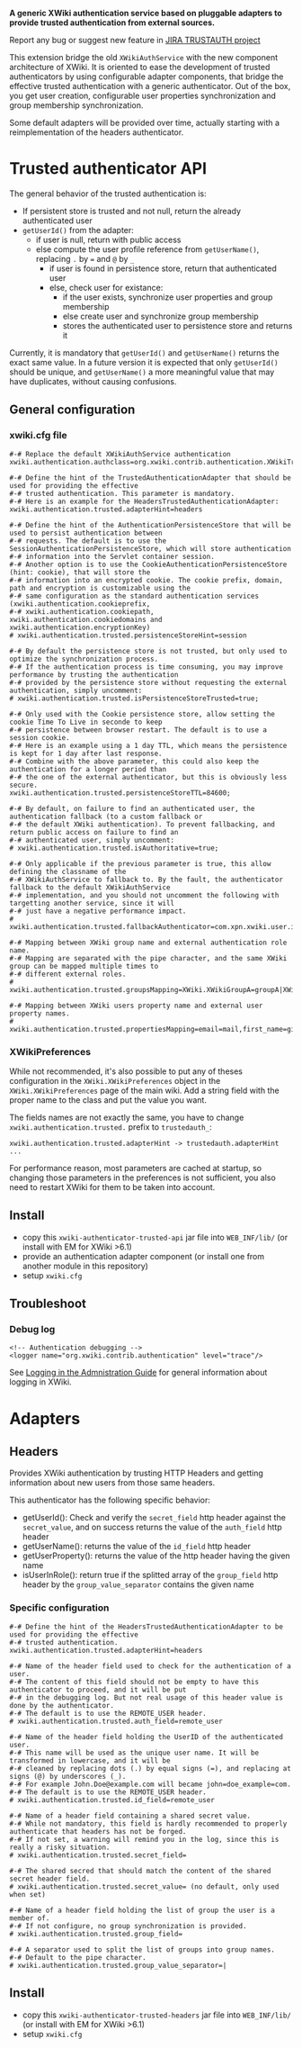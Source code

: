 **A generic XWiki authentication service based on pluggable adapters to provide trusted authentication from external
sources.**

Report any bug or suggest new feature in [JIRA TRUSTAUTH project](http://jira.xwiki.org/browse/TRUSTAUTH)

This extension bridge the old `XWikiAuthService` with the new component architecture of XWiki. It is oriented to 
ease the development of trusted authenticators by using configurable adapter components, that bridge the effective
trusted authentication with a generic authenticator. Out of the box, you get user creation, configurable user properties
synchronization and group membership synchronization.

Some default adapters will be provided over time, actually starting with a reimplementation of the headers
authenticator.

# Trusted authenticator API

The general behavior of the trusted authentication is:

  * If persistent store is trusted and not null, return the already authenticated user
  * `getUserId()` from the adapter:
    * if user is null, return with public access
    * else compute the user profile reference from `getUserName()`, replacing `.` by `=` and `@` by `_`
      * if user is found in persistence store, return that authenticated user
      * else, check user for existance:
        * if the user exists, synchronize user properties and group membership
        * else create user and synchronize group membership
        * stores the authenticated user to persistence store and returns it
           
Currently, it is mandatory that `getUserId()` and `getUserName()` returns the exact same value. In a
future version it is expected that only `getUserId()` should be unique, and `getUserName()` a more
meaningful value that may have duplicates, without causing confusions.

## General configuration

### xwiki.cfg file

    #-# Replace the default XWikiAuthService authentication
    xwiki.authentication.authclass=org.xwiki.contrib.authentication.XWikiTrustedAuthenticator

    #-# Define the hint of the TrustedAuthenticationAdapter that should be used for providing the effective
    #-# trusted authentication. This parameter is mandatory.
    #-# Here is an example for the HeadersTrustedAuthenticationAdapter:
    xwiki.authentication.trusted.adapterHint=headers
    
    #-# Define the hint of the AuthenticationPersistenceStore that will be used to persist authentication between
    #-# requests. The default is to use the SessionAuthenticationPersistenceStore, which will store authentication
    #-# information into the Servlet container session. 
    #-# Another option is to use the CookieAuthenticationPersistenceStore (hint: cookie), that will store the
    #-# information into an encrypted cookie. The cookie prefix, domain, path and encryption is customizable using the
    #-# same configuration as the standard authentication services (xwiki.authentication.cookieprefix, 
    #-# xwiki.authentication.cookiepath, xwiki.authentication.cookiedomains and xwiki.authentication.encryptionKey)
    # xwiki.authentication.trusted.persistenceStoreHint=session

    #-# By default the persistence store is not trusted, but only used to optimize the synchronization process.
    #-# If the authentication process is time consuming, you may improve performance by trusting the authentication
    #-# provided by the persistence store without requesting the external authentication, simply uncomment: 
    # xwiki.authentication.trusted.isPersistenceStoreTrusted=true;
   
    #-# Only used with the Cookie persistence store, allow setting the cookie Time To Live in seconde to keep 
    #-# persistence between browser restart. The default is to use a session cookie.
    #-# Here is an example using a 1 day TTL, which means the persistence is kept for 1 day after last response.
    #-# Combine with the above parameter, this could also keep the authentication for a longer period than
    #-# the one of the external authenticator, but this is obviously less secure.
    xwiki.authentication.trusted.persistenceStoreTTL=84600;
 
    #-# By default, on failure to find an authenticated user, the authentication fallback (to a custom fallback or
    #-# the default XWiki authentication). To prevent fallbacking, and return public access on failure to find an
    #-# authenticated user, simply uncomment:
    # xwiki.authentication.trusted.isAuthoritative=true;
 
    #-# Only applicable if the previous parameter is true, this allow defining the classname of the
    #-# XWikiAuthService to fallback to. By the fault, the authenticator fallback to the default XWikiAuthService
    #-# implementation, and you should not uncomment the following with targetting another service, since it will
    #-# just have a negative performance impact.
    # xwiki.authentication.trusted.fallbackAuthenticator=com.xpn.xwiki.user.impl.xwiki.XWikiAuthServiceImpl

    #-# Mapping between XWiki group name and external authentication role name.
    #-# Mapping are separated with the pipe character, and the same XWiki group can be mapped multiple times to
    #-# different external roles.
    # xwiki.authentication.trusted.groupsMapping=XWiki.XWikiGroupA=groupA|XWiki.XWikiGroupB=groupB|XWiki.XWikiGroupA=groupAbis
    
    #-# Mapping between XWiki users property name and external user property names.
    # xwiki.authentication.trusted.propertiesMapping=email=mail,first_name=givenname,last_name=sn
    

### XWikiPreferences

While not recommended, it's also possible to put any of theses configuration in the `XWiki.XWikiPreferences` object 
in the `XWiki.XWikiPreferences` page of the main wiki. Add a string field with the proper name to the class and put 
the value you want.

The fields names are not exactly the same, you have to change `xwiki.authentication.trusted.` prefix to `trustedauth_`:

    xwiki.authentication.trusted.adapterHint -> trustedauth.adapterHint
    ...

For performance reason, most parameters are cached at startup, so changing those parameters in the preferences is not
sufficient, you also need to restart XWiki for them to be taken into account.

## Install

* copy this `xwiki-authenticator-trusted-api` jar file into `WEB_INF/lib/` (or install with EM for XWiki >6.1) 
* provide an authentication adapter component (or install one from another module in this repository)
* setup `xwiki.cfg`

## Troubleshoot

### Debug log

    <!-- Authentication debugging -->
    <logger name="org.xwiki.contrib.authentication" level="trace"/>

See [Logging in the Admnistration Guide](http://platform.xwiki.org/xwiki/bin/view/AdminGuide/Logging) for general
information about logging in XWiki.

# Adapters

## Headers

Provides XWiki authentication by trusting HTTP Headers and getting information about new users from those same headers.

This authenticator has the following specific behavior:

 * getUserId(): Check and verify the `secret_field` http header against the `secret_value`, and on success returns the
   value of the `auth_field` http header
 * getUserName(): returns the value of the `id_field` http header
 * getUserProperty(): returns the value of the http header having the given name
 * isUserInRole(): return true if the splitted array of the `group_field` http header by the `group_value_separator`
   contains the given name

### Specific configuration

    #-# Define the hint of the HeadersTrustedAuthenticationAdapter to be used for providing the effective
    #-# trusted authentication.
    xwiki.authentication.trusted.adapterHint=headers

    #-# Name of the header field used to check for the authentication of a user.
    #-# The content of this field should not be empty to have this authenticator to proceed, and it will be put
    #-# in the debugging log. But not real usage of this header value is done by the authenticator.
    #-# The default is to use the REMOTE_USER header.
    # xwiki.authentication.trusted.auth_field=remote_user

    #-# Name of the header field holding the UserID of the authenticated user.
    #-# This name will be used as the unique user name. It will be transformed in lowercase, and it will be
    #-# cleaned by replacing dots (.) by equal signs (=), and replacing at signs (@) by underscores (_).
    #-# For example John.Doe@example.com will became john=doe_example=com.
    #-# The default is to use the REMOTE_USER header.
    # xwiki.authentication.trusted.id_field=remote_user

    #-# Name of a header field containing a shared secret value.
    #-# While not mandatory, this field is hardly recommended to properly authenticate that headers has not be forged.
    #-# If not set, a warning will remind you in the log, since this is really a risky situation.
    # xwiki.authentication.trusted.secret_field=
    
    #-# The shared secred that should match the content of the shared secret header field.
    # xwiki.authentication.trusted.secret_value= (no default, only used when set)
    
    #-# Name of a header field holding the list of group the user is a member of.
    #-# If not configure, no group synchronization is provided.
    # xwiki.authentication.trusted.group_field=
    
    #-# A separator used to split the list of groups into group names.
    #-# Default to the pipe character.
    # xwiki.authentication.trusted.group_value_separator=|

## Install

* copy this `xwiki-authenticator-trusted-headers` jar file into `WEB_INF/lib/` (or install with EM for XWiki >6.1)
* setup `xwiki.cfg`

